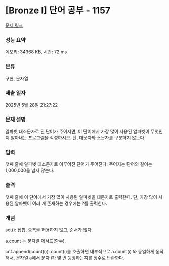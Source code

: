 # [Bronze I] 단어 공부 - 1157 

[문제 링크](https://www.acmicpc.net/problem/1157) 

### 성능 요약

메모리: 34368 KB, 시간: 72 ms

### 분류

구현, 문자열

### 제출 일자

2025년 5월 28일 21:27:22

### 문제 설명

<p>알파벳 대소문자로 된 단어가 주어지면, 이 단어에서 가장 많이 사용된 알파벳이 무엇인지 알아내는 프로그램을 작성하시오. 단, 대문자와 소문자를 구분하지 않는다.</p>

### 입력 

 <p>첫째 줄에 알파벳 대소문자로 이루어진 단어가 주어진다. 주어지는 단어의 길이는 1,000,000을 넘지 않는다.</p>

### 출력 

 <p>첫째 줄에 이 단어에서 가장 많이 사용된 알파벳을 대문자로 출력한다. 단, 가장 많이 사용된 알파벳이 여러 개 존재하는 경우에는 ?를 출력한다.</p>

### 개념
 <p>set(): 집합, 중복을 허용하지 않고, 순서가 없다. </p>
 <p>a.count 는 문자열 메서드(함수).</p>
 <p>cnt.append(count(i)): count(i)를 호출하면 내부적으로 a.count(i) 와 동일하게 동작해서, 문자열 a에서 문자 i가 몇 번 등장하는지를 정수로 반환한다.</p>
